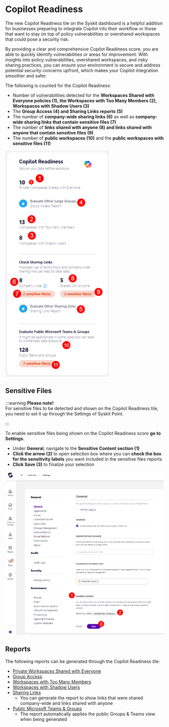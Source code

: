 ﻿---
description: The Copilot Readiness tile on the Syskit Point Dashboard helps you detect areas of improvement or potential security concerns.
---

# Copilot Readiness

The new Copilot Readiness tile on the Syskit dashboard is a helpful addition for businesses preparing to integrate Copilot into their workflow or those that want to stay on top of policy vulnerabilities or overshared workspaces that could pose a security risk. 

By providing a clear and comprehensive Copilot Readiness score, you are able to quickly identify vulnerabilities or areas for improvement. With insights into policy vulnerabilities, overshared workspaces, and risky sharing practices, you can ensure your environment is secure and address potential security concerns upfront, which makes your Copilot integration smoother and safer.

The following is counted for the Copilot Readiness:

* Number of vulnerabilities detected for the **Workspaces Shared with Everyone policies (1), the Workspaces with Too Many Members (2), Workspaces with Shadow Users (3)**
* The **Group Access (4) and Sharing Links reports (5)**
* The number of **company-wide sharing links (6)** as well as **company-wide sharing links that contain sensitive files (7)**
* The number of **links shared with anyone (8) and links shared with anyone that contain sensitive files (9)**
* The number of **public workspaces (10)** and the **public workspaces with sensitive files (11)**

![Copilot Readiness Tile](../../static/img/copilot-readiness-tile.png)


## Sensitive Files 

:::warning
**Please note!**  
For sensitive files to be detected and shown on the Copilot Readiness tile, you need to set it up through the Settings of Syskit Point. 

:::

To enable sensitive files being shown on the Copilot Readiness score **go to Settings**.

 * Under **General**, navigate to the **Sensitive Content section (1)**
 * **Click the arrow (2)** to open selection box where you can **check the box for the sensitivity labels** you want included in the sensitive files reports
* **Click Save (3)** to finalize your selection

![Copilot Readiness Tile - Settings for Sensitive Files](../../static/img/copilot-readiness-tile-sensitive-files.png)

## Reports

The following reports can be generated through the Copilot Readiness tile:

* [Private Workspaces Shared with Everyone](../governance-and-automation/security-compliance-checks/private-workspaces-shared-with-everyone.md)
* [Group Access](../reporting/access-reports.md#group-access-report)
* [Workspaces with Too Many Members](../governance-and-automation/security-compliance-checks/workspaces-with-too-many-members.md)
* [Workspaces with Shadow Users](../governance-and-automation/security-compliance-checks/workspaces-with-shadow-users.md)
* [Sharing Links](../reporting/external-sharing-reports.md#sharing-links)
  * You can generate the report to show links that were shared company-wide and links shared with anyone
* [Public Microsoft Teams & Groups](../microsoft365-inventory/microsoft-teams-and-groups.md)
  * The report automatically applies the public Groups & Teams view when being generated


